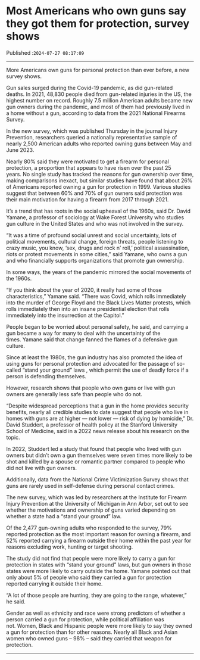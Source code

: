 # Most Americans who own guns say they got them for protection, survey shows

Published :`2024-07-27 08:17:09`

---

More Americans own guns for personal protection than ever before, a new survey shows.

Gun sales surged during the Covid-19 pandemic, as did gun-related deaths. In 2021, 48,830 people died from gun-related injuries in the US, the highest number on record. Roughly 7.5 million American adults became new gun owners during the pandemic, and most of them had previously lived in a home without a gun, according to data from the 2021 National Firearms Survey.

In the new survey, which was published Thursday in the journal Injury Prevention, researchers queried a nationally representative sample of nearly 2,500 American adults who reported owning guns between May and June 2023.

Nearly 80% said they were motivated to get a firearm for personal protection, a proportion that appears to have risen over the past 25 years. No single study has tracked the reasons for gun ownership over time, making comparisons inexact, but similar studies have found that about 26% of Americans reported owning a gun for protection in 1999. Various studies suggest that between 60% and 70% of gun owners said protection was their main motivation for having a firearm from 2017 through 2021.

It’s a trend that has roots in the social upheaval of the 1960s, said Dr. David Yamane, a professor of sociology at Wake Forest University who studies gun culture in the United States and who was not involved in the survey.

“It was a time of profound social unrest and social uncertainty, lots of political movements, cultural change, foreign threats, people listening to crazy music, you know, ‘sex, drugs and rock n’ roll,’ political assassination, riots or protest movements in some cities,” said Yamane, who owns a gun and who financially supports organizations that promote gun ownership.

In some ways, the years of the pandemic mirrored the social movements of the 1960s.

“If you think about the year of 2020, it really had some of those characteristics,” Yamane said. “There was Covid, which rolls immediately into the murder of George Floyd and the Black Lives Matter protests, which rolls immediately then into an insane presidential election that rolls immediately into the insurrection at the Capitol.”

People began to be worried about personal safety, he said, and carrying a gun became a way for many to deal with the uncertainty of the times. Yamane said that change fanned the flames of a defensive gun culture.

Since at least the 1980s, the gun industry has also promoted the idea of using guns for personal protection and advocated for the passage of so-called “stand your ground” laws , which permit the use of deadly force if a person is defending themselves.

However, research shows that people who own guns or live with gun owners are generally less safe than people who do not.

“Despite widespread perceptions that a gun in the home provides security benefits, nearly all credible studies to date suggest that people who live in homes with guns are at higher — not lower — risk of dying by homicide,” Dr. David Studdert, a professor of health policy at the Stanford University School of Medicine, said in a 2022 news release about his research on the topic.

In 2022, Studdert led a study that found that people who lived with gun owners but didn’t own a gun themselves were seven times more likely to be shot and killed by a spouse or romantic partner compared to people who did not live with gun owners.

Additionally, data from the National Crime Victimization Survey shows that guns are rarely used in self-defense during personal contact crimes.

The new survey, which was led by researchers at the Institute for Firearm Injury Prevention at the University of Michigan in Ann Arbor, set out to see whether the motivations and ownership of guns varied depending on whether a state had a “stand your ground” law.

Of the 2,477 gun-owning adults who responded to the survey, 79% reported protection as the most important reason for owning a firearm, and 52% reported carrying a firearm outside their home within the past year for reasons excluding work, hunting or target shooting.

The study did not find that people were more likely to carry a gun for protection in states with “stand your ground” laws, but gun owners in those states were more likely to carry outside the home. Yamane pointed out that only about 5% of people who said they carried a gun for protection reported carrying it outside their home.

“A lot of those people are hunting, they are going to the range, whatever,” he said.

Gender as well as ethnicity and race were strong predictors of whether a person carried a gun for protection, while political affiliation was not. Women, Black and Hispanic people were more likely to say they owned a gun for protection than for other reasons. Nearly all Black and Asian women who owned guns – 98% – said they carried that weapon for protection.

---

